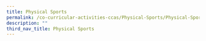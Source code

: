 ```yaml
---
title: Physical Sports
permalink: /co-curricular-activities-ccas/Physical-Sports/Physical-Sports/
description: ""
third_nav_title: Physical Sports
---
```

